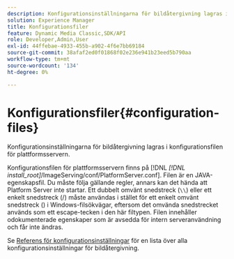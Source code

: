 ```yaml
---
description: Konfigurationsinställningarna för bildåtergivning lagras i konfigurationsfilen för plattformsservern.
solution: Experience Manager
title: Konfigurationsfiler
feature: Dynamic Media Classic,SDK/API
role: Developer,Admin,User
exl-id: 44ffebae-4933-455b-a902-4f6e7bb69184
source-git-commit: 38afaf2ed0f01868f02e236e941b23eed5b790aa
workflow-type: tm+mt
source-wordcount: '134'
ht-degree: 0%

---
```


# Konfigurationsfiler{#configuration-files}

Konfigurationsinställningarna för bildåtergivning lagras i konfigurationsfilen för plattformsservern.

Konfigurationsfilen för plattformsservern finns på [!DNL *[!DNL install_root]*/ImageServing/conf/PlatformServer.conf]. Filen är en JAVA-egenskapsfil. Du måste följa gällande regler, annars kan det hända att Platform Server inte startar. Ett dubbelt omvänt snedstreck (`\\`) eller ett enkelt snedstreck (/) måste användas i stället för ett enkelt omvänt snedstreck (\) i Windows-filsökvägar, eftersom det omvända snedstrecket används som ett escape-tecken i den här filtypen. Filen innehåller odokumenterade egenskaper som är avsedda för intern serveranvändning och får inte ändras.

Se [Referens för konfigurationsinställningar](../../../../../ir-api/server-admin/image-rendering-api-ref/c-ir-server-administration/c-ir-configuration-settings-reference/c-ir-configuration-settings-reference.md#concept-6947a512d4c94e9fb8a71b80243fee81) för en lista över alla konfigurationsinställningar för bildåtergivning.
